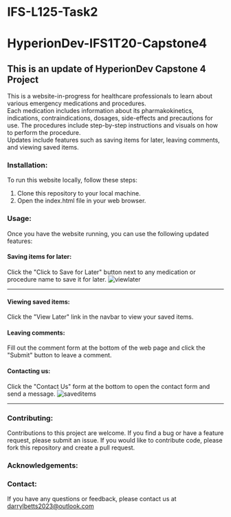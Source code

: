 # IFS-L125-Task2
# HyperionDev-IFS1T20-Capstone4
## This is an update of HyperionDev Capstone 4 Project  
This is a website-in-progress for healthcare professionals to learn about various emergency medications and procedures.  
Each medication includes information about its pharmakokinetics, indications, contraindications, dosages, side-effects and precautions for use. The procedures include step-by-step instructions and visuals on how to perform the procedure.  
Updates include features such as saving items for later, leaving comments, and viewing saved items.

### Installation:  
To run this website locally, follow these steps:

1. Clone this repository to your local machine. 
2. Open the index.html file in your web browser.

### Usage:  
Once you have the website running, you can use the following updated features:

#### Saving items for later: 
Click the "Click to Save for Later" button next to any medication or procedure name to save it for later.
![viewlater](https://user-images.githubusercontent.com/91093650/233989436-45b05132-9f64-4330-a67f-194deef96f46.png)
***
#### Viewing saved items: 
Click the "View Later" link in the navbar to view your saved items.


#### Leaving comments: 
Fill out the comment form at the bottom of the web page and click the "Submit" button to leave a comment.
#### Contacting us: 
Click the "Contact Us" form at the bottom to open the contact form and send a message.
![saveditems](https://user-images.githubusercontent.com/91093650/233989407-dcc0ba9c-5a68-4d92-aaa4-b4ca29745ba8.png)
***
### Contributing:
Contributions to this project are welcome. If you find a bug or have a feature request, please submit an issue. If you would like to contribute code, please fork this repository and create a pull request.

### Acknowledgements:


### Contact:
If you have any questions or feedback, please contact us at darrylbetts2023@outlook.com

